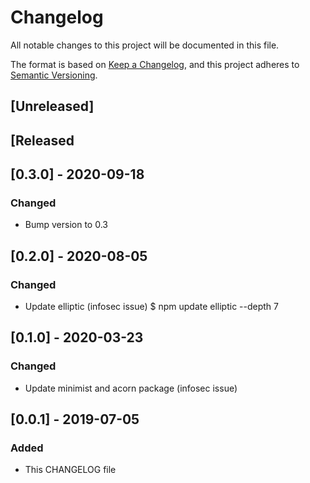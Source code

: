 # Changelog
All notable changes to this project will be documented in this file.

The format is based on [Keep a Changelog](https://keepachangelog.com/en/1.0.0/),
and this project adheres to [Semantic Versioning](https://semver.org/spec/v2.0.0.html).

## [Unreleased]

## [Released

## [0.3.0] - 2020-09-18
### Changed
- Bump version to 0.3

## [0.2.0] - 2020-08-05
### Changed
- Update elliptic (infosec issue) $ npm update elliptic --depth 7

## [0.1.0] - 2020-03-23
### Changed
- Update minimist and acorn package (infosec issue)

## [0.0.1] - 2019-07-05
### Added
- This CHANGELOG file 
